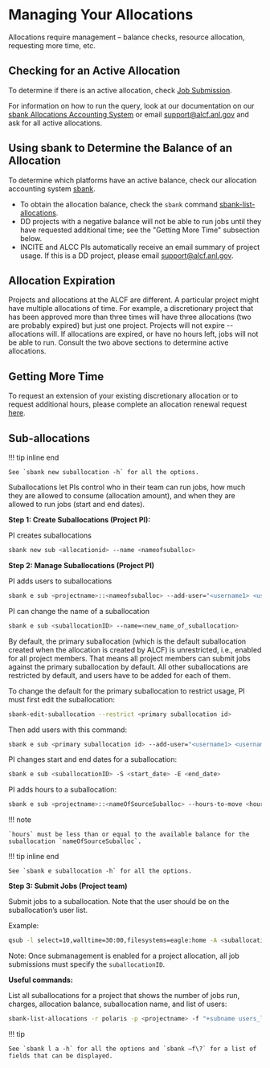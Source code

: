 # Managing Your Allocations

Allocations require management – balance checks, resource allocation, requesting more time, etc.

## Checking for an Active Allocation

To determine if there is an active allocation, check [Job Submission](../../running-jobs/index.md#qsub).

For information on how to run the query, look at our documentation on our [sbank Allocations Accounting System](sbank-allocation-accounting-system.md) or email [support@alcf.anl.gov](mailto:support@alcf.anl.gov) and ask for all active allocations.

## Using sbank to Determine the Balance of an Allocation

To determine which platforms have an active balance, check our allocation accounting system [sbank](sbank-allocation-accounting-system.md).

- To obtain the allocation balance, check the `sbank` command [sbank-list-allocations](not_in_nav/sbank-list-allocations.md).
- DD projects with a negative balance will not be able to run jobs until they have requested additional time; see the "Getting More Time" subsection below.
- INCITE and ALCC PIs automatically receive an email summary of project usage. If this is a DD project, please email [support@alcf.anl.gov](mailto:support@alcf.anl.gov).

## Allocation Expiration

Projects and allocations at the ALCF are different. A particular project might have multiple allocations of time. For example, a discretionary project that has been approved more than three times will have three allocations
(two are probably expired) but just one project. Projects will not expire -- allocations will. If allocations are expired, or have no hours left, jobs will not be able to run. Consult the two above sections
to determine active allocations.

## Getting More Time

To request an extension of your existing discretionary allocation or to request additional hours, please complete an allocation renewal request [here](https://my.alcf.anl.gov/accounts/#/allocationRequests).

## Sub-allocations

!!! tip inline end

    See `sbank new suballocation -h` for all the options.

Suballocations let PIs control who in their team can run jobs, how much they are allowed to consume (allocation amount), and when they are allowed to run jobs (start and end dates).

**Step 1: Create Suballocations (Project PI):**

PI creates suballocations 

```bash
sbank new sub <allocationid> --name <nameofsuballoc>
```

**Step 2: Manage Suballocations (Project PI)**

PI adds users to suballocations

```bash
sbank e sub <projectname>::<nameofsuballoc> --add-user="<username1> <username2> ..."
```

PI can change the name of a suballocation 

```bash
sbank e sub <suballocationID> --name=<new_name_of_suballocation>
```

By default, the primary suballocation (which is the default suballocation created when the allocation is created by ALCF) is unrestricted, i.e., enabled for all project members. That means all project members can submit jobs against the primary suballocation by default. All other suballocations are restricted by default, and users have to be added for each of them.

To change the default for the primary suballocation to restrict usage, PI must first edit the suballocation:

```bash
sbank-edit-suballocation --restrict <primary suballocation id>
```

Then add users with this command:

```bash
sbank e sub <primary suballocation id> --add-user="<username1> <username2> ..."
```

PI changes start and end dates for a suballocation:

```bash
sbank e sub <suballocationID> -S <start_date> -E <end_date>
```

PI adds hours to a suballocation:

```bash
sbank e sub <projectname>::<nameOfSourceSuballoc> --hours-to-move <hours> --to-suballocation <projectname>::<nameOfDestSuballoc>
```

!!! note

    `hours` must be less than or equal to the available balance for the suballocation `nameOfSourceSuballoc`.

!!! tip inline end

    See `sbank e suballocation -h` for all the options.

**Step 3: Submit Jobs (Project team)**

Submit jobs to a suballocation. Note that the user should be on the suballocation’s user list.

Example:

```bash
qsub -l select=10,walltime=30:00,filesystems=eagle:home -A <suballocationID> -q demand test.sh
```

Note: Once submanagement is enabled for a project allocation, all job submissions must specify the `suballocationID`.

**Useful commands:**

List all suballocations for a project that shows the number of jobs run, charges, allocation balance, suballocation name, and list of users:

```bash
sbank-list-allocations -r polaris -p <projectname> -f "+subname users_list"
```

!!! tip 

    See `sbank l a -h` for all the options and `sbank –f\?` for a list of fields that can be displayed.